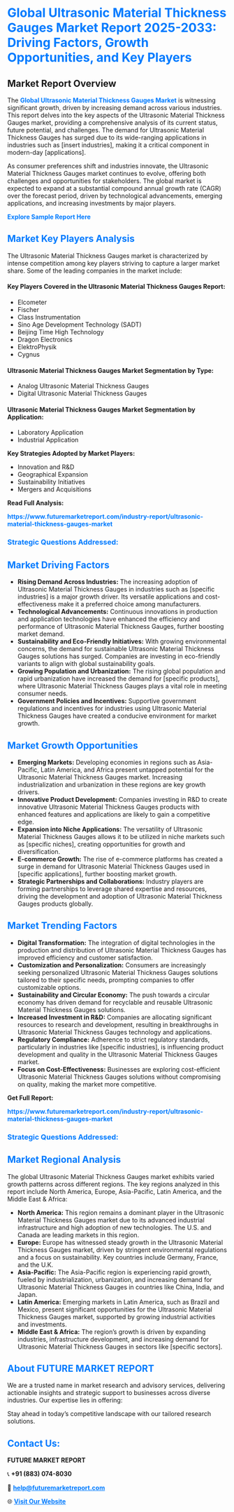 <h1 style="color: #007BFF;">Global Ultrasonic Material Thickness Gauges Market Report 2025-2033: Driving Factors, Growth Opportunities, and Key Players</h1>

<section id="overview">
<h2>Market Report Overview</h2>
<p>The <a href="https://www.futuremarketreport.com/industry-report/ultrasonic-material-thickness-gauges-market" style="color: #007BFF; text-decoration: none;"><strong>Global Ultrasonic Material Thickness Gauges Market</strong></a> is witnessing significant growth, driven by increasing demand across various industries. This report delves into the key aspects of the Ultrasonic Material Thickness Gauges market, providing a comprehensive analysis of its current status, future potential, and challenges. The demand for Ultrasonic Material Thickness Gauges has surged due to its wide-ranging applications in industries such as [insert industries], making it a critical component in modern-day [applications].</p>
<p>As consumer preferences shift and industries innovate, the Ultrasonic Material Thickness Gauges market continues to evolve, offering both challenges and opportunities for stakeholders. The global market is expected to expand at a substantial compound annual growth rate (CAGR) over the forecast period, driven by technological advancements, emerging applications, and increasing investments by major players.</p>
</section>

<section id="overview">
<p><a href="https://www.futuremarketreport.com/request-sample/reportId=88051" style="color: #007BFF; text-decoration: none;"><strong>Explore Sample Report Here</strong></a></p>
</section>

<section id="key-players">
<h2 style="color: #007BFF;">Market Key Players Analysis</h2>
<p>The Ultrasonic Material Thickness Gauges market is characterized by intense competition among key players striving to capture a larger market share. Some of the leading companies in the market include:</p>
<h4>Key Players Covered in the Ultrasonic Material Thickness Gauges Report:</h4>
<ul><li>Elcometer</li><li>Fischer</li><li>Class Instrumentation</li><li>Sino Age Development Technology (SADT)</li><li>Beijing Time High Technology</li><li>Dragon Electronics</li><li>ElektroPhysik</li><li>Cygnus</li></ul>
<h4>Ultrasonic Material Thickness Gauges Market Segmentation by Type:</h4>
<ul><li>Analog Ultrasonic Material Thickness Gauges</li><li>Digital Ultrasonic Material Thickness Gauges</li></ul>

<h4>Ultrasonic Material Thickness Gauges Market Segmentation by Application:</h4>
<ul><li>Laboratory Application</li><li>Industrial Application</li></ul>
<p><strong>Key Strategies Adopted by Market Players:</strong></p>
<ul>
<li>Innovation and R&D</li>
<li>Geographical Expansion</li>
<li>Sustainability Initiatives</li>
<li>Mergers and Acquisitions</li>
</ul>
</section>

<section>
<p><strong>Read Full Analysis: </strong></p><a href="https://www.futuremarketreport.com/industry-report/ultrasonic-material-thickness-gauges-market" style="color: #007BFF; text-decoration: none;"><strong>https://www.futuremarketreport.com/industry-report/ultrasonic-material-thickness-gauges-market</strong></a>
<h3 style="color: #007BFF;">Strategic Questions Addressed:</h3>
</section>

<section id="driving-factors">
<h2 style="color: #007BFF;">Market Driving Factors</h2>
<ul>
<li><strong>Rising Demand Across Industries:</strong> The increasing adoption of Ultrasonic Material Thickness Gauges in industries such as [specific industries] is a major growth driver. Its versatile applications and cost-effectiveness make it a preferred choice among manufacturers.</li>
<li><strong>Technological Advancements:</strong> Continuous innovations in production and application technologies have enhanced the efficiency and performance of Ultrasonic Material Thickness Gauges, further boosting market demand.</li>
<li><strong>Sustainability and Eco-Friendly Initiatives:</strong> With growing environmental concerns, the demand for sustainable Ultrasonic Material Thickness Gauges solutions has surged. Companies are investing in eco-friendly variants to align with global sustainability goals.</li>
<li><strong>Growing Population and Urbanization:</strong> The rising global population and rapid urbanization have increased the demand for [specific products], where Ultrasonic Material Thickness Gauges plays a vital role in meeting consumer needs.</li>
<li><strong>Government Policies and Incentives:</strong> Supportive government regulations and incentives for industries using Ultrasonic Material Thickness Gauges have created a conducive environment for market growth.</li>
</ul>
</section>

<section id="growth-opportunities">
<h2 style="color: #007BFF;">Market Growth Opportunities</h2>
<ul>
<li><strong>Emerging Markets:</strong> Developing economies in regions such as Asia-Pacific, Latin America, and Africa present untapped potential for the Ultrasonic Material Thickness Gauges market. Increasing industrialization and urbanization in these regions are key growth drivers.</li>
<li><strong>Innovative Product Development:</strong> Companies investing in R&D to create innovative Ultrasonic Material Thickness Gauges products with enhanced features and applications are likely to gain a competitive edge.</li>
<li><strong>Expansion into Niche Applications:</strong> The versatility of Ultrasonic Material Thickness Gauges allows it to be utilized in niche markets such as [specific niches], creating opportunities for growth and diversification.</li>
<li><strong>E-commerce Growth:</strong> The rise of e-commerce platforms has created a surge in demand for Ultrasonic Material Thickness Gauges used in [specific applications], further boosting market growth.</li>
<li><strong>Strategic Partnerships and Collaborations:</strong> Industry players are forming partnerships to leverage shared expertise and resources, driving the development and adoption of Ultrasonic Material Thickness Gauges products globally.</li>
</ul>
</section>

<section id="trending-factors">
<h2 style="color: #007BFF;">Market Trending Factors</h2>
<ul>
<li><strong>Digital Transformation:</strong> The integration of digital technologies in the production and distribution of Ultrasonic Material Thickness Gauges has improved efficiency and customer satisfaction.</li>
<li><strong>Customization and Personalization:</strong> Consumers are increasingly seeking personalized Ultrasonic Material Thickness Gauges solutions tailored to their specific needs, prompting companies to offer customizable options.</li>
<li><strong>Sustainability and Circular Economy:</strong> The push towards a circular economy has driven demand for recyclable and reusable Ultrasonic Material Thickness Gauges solutions.</li>
<li><strong>Increased Investment in R&D:</strong> Companies are allocating significant resources to research and development, resulting in breakthroughs in Ultrasonic Material Thickness Gauges technology and applications.</li>
<li><strong>Regulatory Compliance:</strong> Adherence to strict regulatory standards, particularly in industries like [specific industries], is influencing product development and quality in the Ultrasonic Material Thickness Gauges market.</li>
<li><strong>Focus on Cost-Effectiveness:</strong> Businesses are exploring cost-efficient Ultrasonic Material Thickness Gauges solutions without compromising on quality, making the market more competitive.</li>
</ul>
</section>

<section>
<p><strong>Get Full Report: </strong></p><a href="https://www.futuremarketreport.com/industry-report/ultrasonic-material-thickness-gauges-market" style="color: #007BFF; text-decoration: none;"><strong>https://www.futuremarketreport.com/industry-report/ultrasonic-material-thickness-gauges-market</strong></a>
<h3 style="color: #007BFF;">Strategic Questions Addressed:</h3>
</section>


<section id="regional-analysis">
<h2 style="color: #007BFF;">Market Regional Analysis</h2>
<p>The global Ultrasonic Material Thickness Gauges market exhibits varied growth patterns across different regions. The key regions analyzed in this report include North America, Europe, Asia-Pacific, Latin America, and the Middle East & Africa:</p>
<ul>
<li><strong>North America:</strong> This region remains a dominant player in the Ultrasonic Material Thickness Gauges market due to its advanced industrial infrastructure and high adoption of new technologies. The U.S. and Canada are leading markets in this region.</li>
<li><strong>Europe:</strong> Europe has witnessed steady growth in the Ultrasonic Material Thickness Gauges market, driven by stringent environmental regulations and a focus on sustainability. Key countries include Germany, France, and the U.K.</li>
<li><strong>Asia-Pacific:</strong> The Asia-Pacific region is experiencing rapid growth, fueled by industrialization, urbanization, and increasing demand for Ultrasonic Material Thickness Gauges in countries like China, India, and Japan.</li>
<li><strong>Latin America:</strong> Emerging markets in Latin America, such as Brazil and Mexico, present significant opportunities for the Ultrasonic Material Thickness Gauges market, supported by growing industrial activities and investments.</li>
<li><strong>Middle East & Africa:</strong> The region’s growth is driven by expanding industries, infrastructure development, and increasing demand for Ultrasonic Material Thickness Gauges in sectors like [specific sectors].</li>
</ul>
</section>

<footer>
<h2 style="color: #007BFF;">About FUTURE MARKET REPORT</h2>
<p>We are a trusted name in market research and advisory services, delivering actionable insights and strategic support to businesses across diverse industries. Our expertise lies in offering:</p>

<p>Stay ahead in today’s competitive landscape with our tailored research solutions.</p>

<h2 style="color: #007BFF;">Contact Us:</h2>
<p><strong>FUTURE MARKET REPORT</strong></p>
<p>📞 <strong>+91 (883) 074-8030</strong></p>
<p>📧 <strong><a href="mailto:help@futuremarketreport.com" style="color: #007BFF;">help@futuremarketreport.com</a></strong></p>
<p>🌐 <strong><a href="https://www.futuremarketreport.com/" style="color: #007BFF;">Visit Our Website</a></strong></p>
</footer>